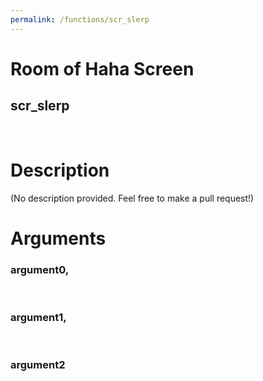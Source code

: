 ```yaml
---
permalink: /functions/scr_slerp
---
```

# Room of Haha Screen  
## scr_slerp  
&nbsp;  
# Description  
(No description provided. Feel free to make a pull request!) 
&nbsp;  
# Arguments
### argument0, 

&nbsp;  
### argument1, 

&nbsp;  
### argument2

&nbsp;  


